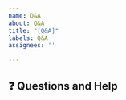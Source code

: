```yaml
---
name: Q&A
about: Q&A
title: "[Q&A]"
labels: Q&A
assignees: ''

---
```



## ❓ Questions and Help
<!-- 해당 프로젝트에 대한 질의를 별도 양식없이 작성해주세요.-->
